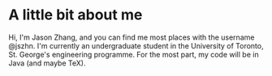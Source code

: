 # A little bit about me
Hi, I'm Jason Zhang, and you can find me most places with the username @jszhn. I'm currently an undergraduate student in the University of Toronto, St. George's engineering programme. For the most part, my code will be in Java (and maybe TeX).
